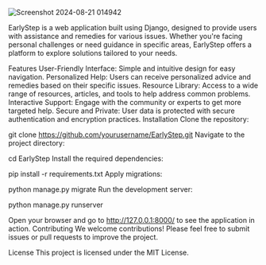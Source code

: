 ![Screenshot 2024-08-21 014942](https://github.com/user-attachments/assets/4f57cd9e-2c72-458e-ac84-0a7aa7804994)



EarlyStep is a web application built using Django, designed to provide users with assistance and remedies for various issues. Whether you're facing personal challenges or need guidance in specific areas, EarlyStep offers a platform to explore solutions tailored to your needs.

Features
User-Friendly Interface: Simple and intuitive design for easy navigation.
Personalized Help: Users can receive personalized advice and remedies based on their specific issues.
Resource Library: Access to a wide range of resources, articles, and tools to help address common problems.
Interactive Support: Engage with the community or experts to get more targeted help.
Secure and Private: User data is protected with secure authentication and encryption practices.
Installation
Clone the repository:

git clone https://github.com/yourusername/EarlyStep.git
Navigate to the project directory:

cd EarlyStep
Install the required dependencies:

pip install -r requirements.txt
Apply migrations:

python manage.py migrate
Run the development server:

python manage.py runserver

Open your browser and go to http://127.0.0.1:8000/ to see the application in action.
Contributing
We welcome contributions! Please feel free to submit issues or pull requests to improve the project.

License
This project is licensed under the MIT License.
